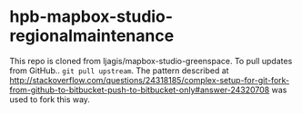 # hpb-mapbox-studio-regionalmaintenance

This repo is cloned from ljagis/mapbox-studio-greenspace. To pull updates from GitHub.. `git pull upstream`. The pattern described at http://stackoverflow.com/questions/24318185/complex-setup-for-git-fork-from-github-to-bitbucket-push-to-bitbucket-only#answer-24320708 was used to fork this way.
